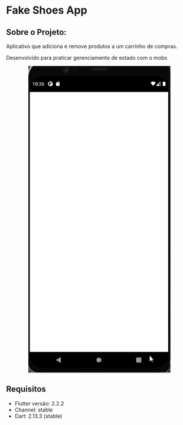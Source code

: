 # Fake Shoes App

## Sobre o Projeto:
Aplicativo que adiciona e remove produtos a um carrinho de compras.

Desenvolvido para praticar gerenciamento de estado com o mobx.

<p align="center">
  <img src="fakeshoesapp.gif">
</p>

## Requisitos
- Flutter versão: 2.2.2
- Channel: stable
- Dart: 2.13.3 (stable)
